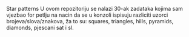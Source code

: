 Star patterns
U ovom repozitoriju se nalazi 30-ak zadataka kojima sam vjezbao for petlju na nacin da se u konzoli ispisuju razliciti uzorci brojeva/slova/znakova,
ža to su: squares, triangles, hills, pyramids, diamonds, pjescani sat i sl.
